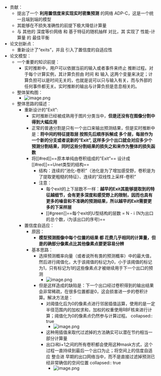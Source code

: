 - 贡献：
	- 提出了一个 **利用置信度来实现实时密集预测** 的网络 ADP-C，这是一个统一且端到端的模型
	- 其能够在不损失准确性的前提下极大降低计算量
	- 与 其他的  深度等价网络  和 基于特征的随机抽样  对比，其 实现了 性能-计算量 的 最佳平衡
- 论文创新点：
	- 重新设计了“exits”，并且 引入了置信度的自适应性
- 论文模型：
	- 一个重要的知识前提：
		- 实时推断中，用户可以依据当前的输入或者事件来终止  推断过程。对于每个计算实例，其计算负担由 时间 和 输入 这两个变量来决定；计算负担可以是时间无关的，也就是说可以只与输入有关，而与外部的任何事件都无关。实时推断的输出与计算负担是息息相关的。
	- 整体架构图：
		- ![image.png](../assets/image_1675672553947_0.png)
	- 整体思路的描述：
		- 重新设计的"Exit":
			- 实时推断已经被成熟用于图片分类当中，**但是还没有在图像分割中得到大幅应用**
			- 正常的普通分割是只有一个出口来输出预测结果，但是实时推断中是：**将中间的特征提取层 按照先后顺序拆解成 多个层，每层作为一个新的分支或者说新的“Exit”,  这样多少个出口就会对应多少个预测分割结果，同时这些分割结果的损失之和来作为整体的损失函数**
			- 将[[#red]]==原本单纯由卷积组成的"Exit”== 设计成 [[#red]]==Unet类型的结构==
				- 结构：连续的“池化-卷积”（池化是为了增加感受野，卷积是为了提取更粗糙的特征）、连续的“双线性上采样-卷积”
				- 注意：
					- 每个exit的上下层数不一样：**越早的Exit其能够提取到的特征越细节，会有更多深度和感受野上的限制，因而也具有更多的噪音和不准确的预测结果，所以越早的Exit需要更多的下采样层**
					- [[#green]]==每个exit的U型结构的层数 = N - i (N为出口的总个数，i为该出口的序号)==
		- 置信度自适应：
			- 原因：
				- **模型预测图像中每个位置的结果 都 花费几乎相同的计算量，但是的确部分像素点比其他像素点要更容易分辨**
			- 基本思路：
				- 选择预测概率向量（或者说所有类的预测概率）中的最大值，然后进行阈值化，大于该阈值的标记为0，小于该阈值的标记为1，只有标记为1的这些像素点才被继续用于下一个出口的预测
					- ![image.png](../assets/image_1675675377556_0.png)
				- 但是这样造成的缺陷是：下一个出口经过卷积得到的输出结果会非常稀疏，在很多位置都是0，这会损害进一步的卷积计算。解决方法是：
					- 对阈值化后为0的像素点进行邻居插值运算，使用的是一定半径范围内的加权求和，加权的权重使用RBF核来进行计算；阈值化为0的像素点仍然参与计算过程。
					  collapsed:: true
						- ![image.png](../assets/image_1675679303040_0.png)
					- 这种用插值来取代过滤掉的方法确实可以潜在节约相当一部分计算量
					- 出口i和i+1之间的所有卷积都会使用这种mask方式，这个过程一直持续到最后一个出口为止；将空间上的信度自适应 整合进 早期的出口网络当中，而不是直接过滤掉预测已经非常确信的空间位置
					  collapsed:: true
						- ![image.png](../assets/image_1675680958149_0.png)